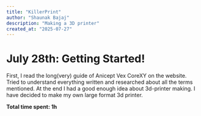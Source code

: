 ```yaml
---
title: "KillerPrint"
author: "Shaunak Bajaj"
description: "Making a 3D printer"
created_at: "2025-07-27"
---
```


# July 28th: Getting Started!

First, I read the long(very) guide of Anicept Vex CoreXY on the website. Tried to understand everything written and researched about all the terms mentioned. At the end I had a good enough idea about 3d-printer making.
I have decided to make my own large format 3d printer.

**Total time spent: 1h**
